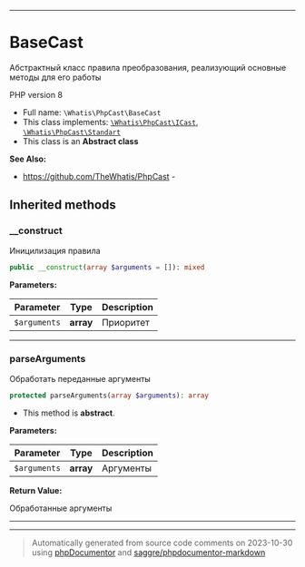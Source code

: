 ***

# BaseCast

Абстрактный класс правила
преобразования, реализующий
основные методы для его работы

PHP version 8

* Full name: `\Whatis\PhpCast\BaseCast`
* This class implements:
[`\Whatis\PhpCast\ICast`](./ICast.md), [`\Whatis\PhpCast\Standart`](./Standart.md)
* This class is an **Abstract class**

**See Also:**

* https://github.com/TheWhatis/PhpCast - 






## Inherited methods


### __construct

Иницилизация правила

```php
public __construct(array $arguments = []): mixed
```








**Parameters:**

| Parameter | Type | Description |
|-----------|------|-------------|
| `$arguments` | **array** | Приоритет |




***

### parseArguments

Обработать переданные аргументы

```php
protected parseArguments(array $arguments): array
```




* This method is **abstract**.



**Parameters:**

| Parameter | Type | Description |
|-----------|------|-------------|
| `$arguments` | **array** | Аргументы |


**Return Value:**

Обработанные аргументы



***


***
> Automatically generated from source code comments on 2023-10-30 using [phpDocumentor](http://www.phpdoc.org/) and [saggre/phpdocumentor-markdown](https://github.com/Saggre/phpDocumentor-markdown)
